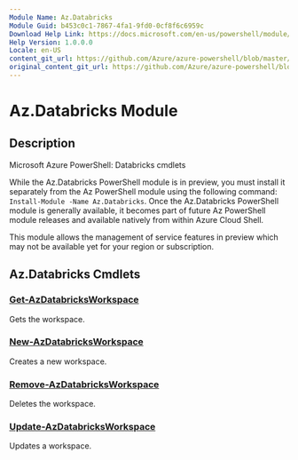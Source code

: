 ```yaml
---
Module Name: Az.Databricks
Module Guid: b453c0c1-7867-4fa1-9fd0-0cf8f6c6959c
Download Help Link: https://docs.microsoft.com/en-us/powershell/module/az.databricks
Help Version: 1.0.0.0
Locale: en-US
content_git_url: https://github.com/Azure/azure-powershell/blob/master/src/Databricks/help/Az.Databricks.md
original_content_git_url: https://github.com/Azure/azure-powershell/blob/master/src/Databricks/help/Az.Databricks.md
---
```


# Az.Databricks Module
## Description
Microsoft Azure PowerShell: Databricks cmdlets

While the Az.Databricks PowerShell module is in preview, you must install it separately from the Az PowerShell module using the following command: `Install-Module -Name Az.Databricks`. Once the Az.Databricks PowerShell module is generally available, it becomes part of future Az PowerShell module releases and available natively from within Azure Cloud Shell.

This module allows the management of service features in preview which may not be available yet for your region or subscription. 

## Az.Databricks Cmdlets
### [Get-AzDatabricksWorkspace](Get-AzDatabricksWorkspace.md)
Gets the workspace.

### [New-AzDatabricksWorkspace](New-AzDatabricksWorkspace.md)
Creates a new workspace.

### [Remove-AzDatabricksWorkspace](Remove-AzDatabricksWorkspace.md)
Deletes the workspace.

### [Update-AzDatabricksWorkspace](Update-AzDatabricksWorkspace.md)
Updates a workspace.

